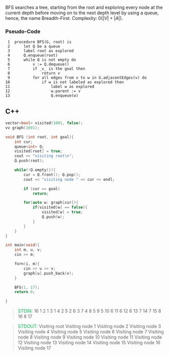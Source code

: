 BFS searches a tree, starting from the root and exploring every node at the current depth before moving on to the next depth level by using a queue, hence, the name Breadth-First.
Complexity: $0(|V| + |A|)$. 


### Pseudo-Code
```
 1  procedure BFS(G, root) is
 2      let Q be a queue
 3      label root as explored
 4      Q.enqueue(root)
 5      while Q is not empty do
 6          v := Q.dequeue()
 7          if _v_ is the goal then
 8              return v
 9          for all edges from v to w in G.adjacentEdges(v) do
10              if w is not labeled as explored then
11                  label w as explored
12                  w.parent := v
13                  Q.enqueue(w)
```


## C++
```c++
vector<bool> visited(1001, false);
vv graph(1001);

void BFS (int root, int goal){
    int cur;
    queue<int> Q;
    visited[root] = true;
    cout << "visiting root\n";
    Q.push(root);

    while(!Q.empty()){
        cur = Q.front(); Q.pop();
        cout << "visiting node " << cur << endl; 

        if (cur == goal)
            return;

        for(auto w: graph[cur]){
            if(visited[w] == false){
                visited[w] = true;
                Q.push(w);
            }
        }
    }
}

int main(void){
    int m, u, v;
    cin >> m;  

    forn(i, m){
        cin >> u >> v;
        graph[u].push_back(v);
    }

    BFS(1, 17); 
    return 0;

}
```

> <font color="#00b050">STDIN:</font>
> 16
> 1 2
> 1 3 
> 1 4
> 2 5
> 2 6 
> 3 7
> 4 8
> 5 9 
> 5 10
> 6 11
> 6 12 
> 6 13 
> 7 14 
> 7 15 
> 8 16
> 8 17

><font color="#00b050"> STDOUT: </font>
> Visiting root
> Visiting node 1
> Visiting node 2
> Visiting node 3
> Visiting node 4
> Visiting node 5
> Visiting node 6
> Visiting node 7
> Visiting node 8
> Visiting node 9
> Visiting node 10
> Visiting node 11
> Visiting node 12
> Visiting node 13
> Visiting node 14
> Visiting node 15
> Visiting node 16
> Visiting node 17

